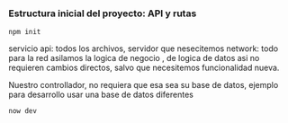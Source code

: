 ### Estructura inicial del proyecto: API y rutas
```
npm init
```
servicio api: todos los archivos, servidor que nesecitemos
network: todo para la red
asilamos la logica de negocio , de logica de datos asi no requieren cambios directos, salvo que necesitemos funcionalidad nueva.

Nuestro controllador, no requiera que esa sea su base de datos, ejemplo para desarrollo usar una base de datos diferentes
```
now dev
```
